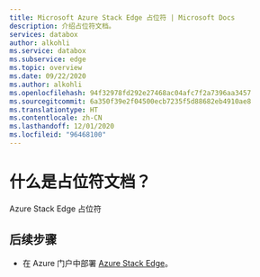 ```yaml
---
title: Microsoft Azure Stack Edge 占位符 | Microsoft Docs
description: 介绍占位符文档。
services: databox
author: alkohli
ms.service: databox
ms.subservice: edge
ms.topic: overview
ms.date: 09/22/2020
ms.author: alkohli
ms.openlocfilehash: 94f32978fd292e27468ac04afc7f2a7396aa3457
ms.sourcegitcommit: 6a350f39e2f04500ecb7235f5d88682eb4910ae8
ms.translationtype: HT
ms.contentlocale: zh-CN
ms.lasthandoff: 12/01/2020
ms.locfileid: "96468100"
---
```

# <a name="what-is-placeholder-doc"></a>什么是占位符文档？

Azure Stack Edge 占位符 

## <a name="next-steps"></a>后续步骤

- 在 Azure 门户中部署 [Azure Stack Edge](azure-stack-edge-gpu-deploy-prep.md)。
